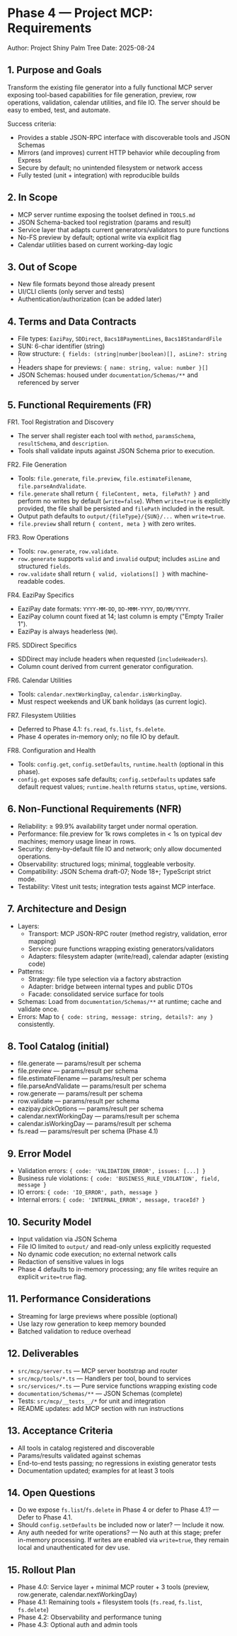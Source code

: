 # Phase 4 — Project MCP: Requirements

Author: Project Shiny Palm Tree
Date: 2025-08-24

## 1. Purpose and Goals
Transform the existing file generator into a fully functional MCP server exposing tool-based capabilities for file generation, preview, row operations, validation, calendar utilities, and file IO. The server should be easy to embed, test, and automate.

Success criteria:
- Provides a stable JSON-RPC interface with discoverable tools and JSON Schemas
- Mirrors (and improves) current HTTP behavior while decoupling from Express
- Secure by default; no unintended filesystem or network access
- Fully tested (unit + integration) with reproducible builds

## 2. In Scope
- MCP server runtime exposing the toolset defined in `TOOLS.md`
- JSON Schema-backed tool registration (params and result)
- Service layer that adapts current generators/validators to pure functions
- No-FS preview by default; optional write via explicit flag
- Calendar utilities based on current working-day logic

## 3. Out of Scope
- New file formats beyond those already present
- UI/CLI clients (only server and tests)
- Authentication/authorization (can be added later)

## 4. Terms and Data Contracts
- File types: `EaziPay`, `SDDirect`, `Bacs18PaymentLines`, `Bacs18StandardFile`
- SUN: 6-char identifier (string)
- Row structure: `{ fields: (string|number|boolean)[], asLine?: string }`
- Headers shape for previews: `{ name: string, value: number }[]`
- JSON Schemas: housed under `documentation/Schemas/**` and referenced by server

## 5. Functional Requirements (FR)

FR1. Tool Registration and Discovery
- The server shall register each tool with `method`, `paramsSchema`, `resultSchema`, and `description`.
- Tools shall validate inputs against JSON Schema prior to execution.

FR2. File Generation
- Tools: `file.generate`, `file.preview`, `file.estimateFilename`, `file.parseAndValidate`.
- `file.generate` shall return `{ fileContent, meta, filePath? }` and perform no writes by default (`write=false`). When `write=true` is explicitly provided, the file shall be persisted and `filePath` included in the result.
- Output path defaults to `output/{fileType}/{SUN}/...` when `write=true`.
- `file.preview` shall return `{ content, meta }` with zero writes.

FR3. Row Operations
- Tools: `row.generate`, `row.validate`.
- `row.generate` supports `valid` and `invalid` output; includes `asLine` and structured `fields`.
- `row.validate` shall return `{ valid, violations[] }` with machine-readable codes.

FR4. EaziPay Specifics
- EaziPay date formats: `YYYY-MM-DD`, `DD-MMM-YYYY`, `DD/MM/YYYY`.
- EaziPay column count fixed at 14; last column is empty ("Empty Trailer 1").
- EaziPay is always headerless (`NH`).

FR5. SDDirect Specifics
- SDDirect may include headers when requested (`includeHeaders`).
- Column count derived from current generator configuration.

FR6. Calendar Utilities
- Tools: `calendar.nextWorkingDay`, `calendar.isWorkingDay`.
- Must respect weekends and UK bank holidays (as current logic).

FR7. Filesystem Utilities
- Deferred to Phase 4.1: `fs.read`, `fs.list`, `fs.delete`.
- Phase 4 operates in-memory only; no file IO by default.

FR8. Configuration and Health
- Tools: `config.get`, `config.setDefaults`, `runtime.health` (optional in this phase).
- `config.get` exposes safe defaults; `config.setDefaults` updates safe default request values; `runtime.health` returns `status`, `uptime`, versions.

## 6. Non-Functional Requirements (NFR)
- Reliability: ≥ 99.9% availability target under normal operation.
- Performance: file.preview for 1k rows completes in < 1s on typical dev machines; memory usage linear in rows.
- Security: deny-by-default file IO and network; only allow documented operations.
- Observability: structured logs; minimal, toggleable verbosity.
- Compatibility: JSON Schema draft-07; Node 18+; TypeScript strict mode.
- Testability: Vitest unit tests; integration tests against MCP interface.

## 7. Architecture and Design
- Layers:
  - Transport: MCP JSON-RPC router (method registry, validation, error mapping)
  - Service: pure functions wrapping existing generators/validators
  - Adapters: filesystem adapter (write/read), calendar adapter (existing code)
- Patterns:
  - Strategy: file type selection via a factory abstraction
  - Adapter: bridge between internal types and public DTOs
  - Facade: consolidated service surface for tools
- Schemas: Load from `documentation/Schemas/**` at runtime; cache and validate once.
- Errors: Map to `{ code: string, message: string, details?: any }` consistently.

## 8. Tool Catalog (initial)
- file.generate — params/result per schema
- file.preview — params/result per schema
- file.estimateFilename — params/result per schema
- file.parseAndValidate — params/result per schema
- row.generate — params/result per schema
- row.validate — params/result per schema
- eazipay.pickOptions — params/result per schema
- calendar.nextWorkingDay — params/result per schema
- calendar.isWorkingDay — params/result per schema
- fs.read — params/result per schema (Phase 4.1)

## 9. Error Model
- Validation errors: `{ code: 'VALIDATION_ERROR', issues: [...] }`
- Business rule violations: `{ code: 'BUSINESS_RULE_VIOLATION', field, message }`
- IO errors: `{ code: 'IO_ERROR', path, message }`
- Internal errors: `{ code: 'INTERNAL_ERROR', message, traceId? }`

## 10. Security Model
- Input validation via JSON Schema
- File IO limited to `output/` and read-only unless explicitly requested
- No dynamic code execution; no external network calls
- Redaction of sensitive values in logs
 - Phase 4 defaults to in-memory processing; any file writes require an explicit `write=true` flag.

## 11. Performance Considerations
- Streaming for large previews where possible (optional)
- Use lazy row generation to keep memory bounded
- Batched validation to reduce overhead

## 12. Deliverables
- `src/mcp/server.ts` — MCP server bootstrap and router
- `src/mcp/tools/*.ts` — Handlers per tool, bound to services
- `src/services/*.ts` — Pure service functions wrapping existing code
- `documentation/Schemas/**` — JSON Schemas (complete)
- Tests: `src/mcp/__tests__/*` for unit and integration
- README updates: add MCP section with run instructions

## 13. Acceptance Criteria
- All tools in catalog registered and discoverable
- Params/results validated against schemas
- End-to-end tests passing; no regressions in existing generator tests
- Documentation updated; examples for at least 3 tools

## 14. Open Questions
- Do we expose `fs.list`/`fs.delete` in Phase 4 or defer to Phase 4.1? — Defer to Phase 4.1.
- Should `config.setDefaults` be included now or later? — Include it now.
- Any auth needed for write operations? — No auth at this stage; prefer in-memory processing. If writes are enabled via `write=true`, they remain local and unauthenticated for dev use.

## 15. Rollout Plan
- Phase 4.0: Service layer + minimal MCP router + 3 tools (preview, row.generate, calendar.nextWorkingDay)
- Phase 4.1: Remaining tools + filesystem tools (`fs.read`, `fs.list`, `fs.delete`)
- Phase 4.2: Observability and performance tuning
- Phase 4.3: Optional auth and admin tools
